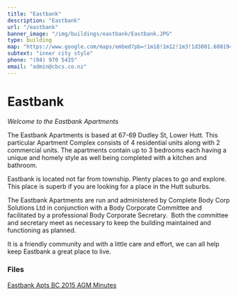 ```yaml
---
title: "Eastbank"
description: "Eastbank"
url: "/eastbank"
banner_image: "/img/buildings/eastbank/Eastbank.JPG"
type: building
map: "https://www.google.com/maps/embed?pb=!1m18!1m12!1m3!1d3001.608194766566!2d174.90035235151413!3d-41.2085148434335!2m3!1f0!2f0!3f0!3m2!1i1024!2i768!4f13.1!3m3!1m2!1s0x6d38aa55f50aa091%3A0xe2e876583044e4f!2s67%2F69+Dudley+St%2C+Lower+Hutt+5010!5e0!3m2!1sen!2snz!4v1460753450921"
subtext: "inner city style"
phone: "(04) 970 5435"
email: "admin@cbcs.co.nz"
---
```

# Eastbank

*Welcome to the Eastbank Apartments*

The Eastbank Apartments is based at 67-69 Dudley St, Lower Hutt. This particular Apartment Complex consists of 4 residential units along with 2 commercial units. The apartments contain up to 3 bedrooms each having a unique and homely style as well being completed with a kitchen and bathroom.

Eastbank is located not far from township. Plenty places to go and explore. This place is superb if you are looking for a place in the Hutt suburbs.  

The Eastbank Apartments are run and administered by Complete Body Corp Solutions Ltd in conjunction with a Body Corporate Committee and facilitated by a professional Body Corporate Secretary.  Both the committee and secretary meet as necessary to keep the building maintained and functioning as planned.

It is a friendly community and with a little care and effort, we can all help keep Eastbank a great place to live.
 



### Files

<a href="/files/Eastbank Apts BC 2015 AGM Minutes (20150930).pdf" target="_blank"><i class="fa fa-file-pdf-o"></i> Eastbank Apts BC 2015 AGM Minutes</a>
